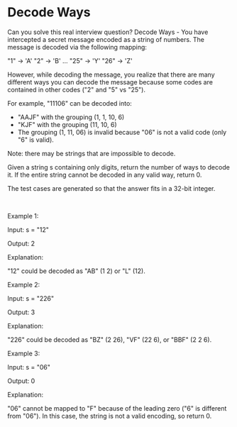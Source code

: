 # Decode Ways

Can you solve this real interview question? Decode Ways - You have intercepted a secret message encoded as a string of numbers. The message is decoded via the following mapping:

"1" -> 'A'
"2" -> 'B'
...
"25" -> 'Y'
"26" -> 'Z'

However, while decoding the message, you realize that there are many different ways you can decode the message because some codes are contained in other codes ("2" and "5" vs "25").

For example, "11106" can be decoded into:

 * "AAJF" with the grouping (1, 1, 10, 6)
 * "KJF" with the grouping (11, 10, 6)
 * The grouping (1, 11, 06) is invalid because "06" is not a valid code (only "6" is valid).

Note: there may be strings that are impossible to decode.

Given a string s containing only digits, return the number of ways to decode it. If the entire string cannot be decoded in any valid way, return 0.

The test cases are generated so that the answer fits in a 32-bit integer.

 

Example 1:

Input: s = "12"

Output: 2

Explanation:

"12" could be decoded as "AB" (1 2) or "L" (12).

Example 2:

Input: s = "226"

Output: 3

Explanation:

"226" could be decoded as "BZ" (2 26), "VF" (22 6), or "BBF" (2 2 6).

Example 3:

Input: s = "06"

Output: 0

Explanation:

"06" cannot be mapped to "F" because of the leading zero ("6" is different from "06"). In this case, the string is not a valid encoding, so return 0.